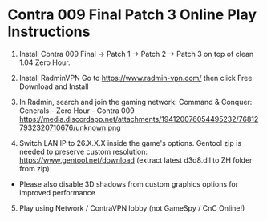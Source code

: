 # Contra 009 Final Patch 3 Online Play Instructions

1. Install Contra 009 Final -> Patch 1 -> Patch 2 -> Patch 3 on top of clean 1.04 Zero Hour.

2. Install RadminVPN
Go to https://www.radmin-vpn.com/ then click Free Download and Install

3. In Radmin, search and join the gaming network:
Command & Conquer: Generals - Zero Hour - Contra 009
https://media.discordapp.net/attachments/194120076054495232/768127932320710676/unknown.png

4. Switch LAN IP to 26.X.X.X inside the game's options. Gentool zip is needed to preserve custom resolution:
https://www.gentool.net/download (extract latest d3d8.dll to ZH folder from zip)
- Please also disable 3D shadows from custom graphics options for improved performance

5. Play using Network / ContraVPN lobby (not GameSpy / CnC Online!)

